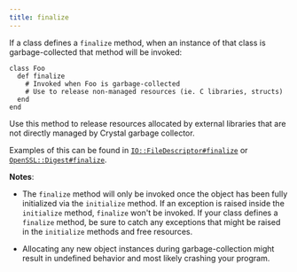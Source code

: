 ```yaml
---
title: finalize
---
```


If a class defines a `finalize` method, when an instance of that class is
garbage-collected that method will be invoked:

```crystal
class Foo
  def finalize
    # Invoked when Foo is garbage-collected
    # Use to release non-managed resources (ie. C libraries, structs)
  end
end
```

Use this method to release resources allocated by external libraries that are
not directly managed by Crystal garbage collector.

Examples of this can be found in [`IO::FileDescriptor#finalize`](https://crystal-lang.org/api/IO/FileDescriptor.html#finalize-instance-method)
or [`OpenSSL::Digest#finalize`](https://crystal-lang.org/api/OpenSSL/Digest.html#finalize-instance-method).

**Notes**:

- The `finalize` method will only be invoked once the object has been
fully initialized via the `initialize` method. If an exception is raised
inside the `initialize` method, `finalize` won't be invoked. If your class
defines a `finalize` method, be sure to catch any exceptions that might be
raised in the `initialize` methods and free resources.

- Allocating any new object instances during garbage-collection might result
in undefined behavior and most likely crashing your program.
